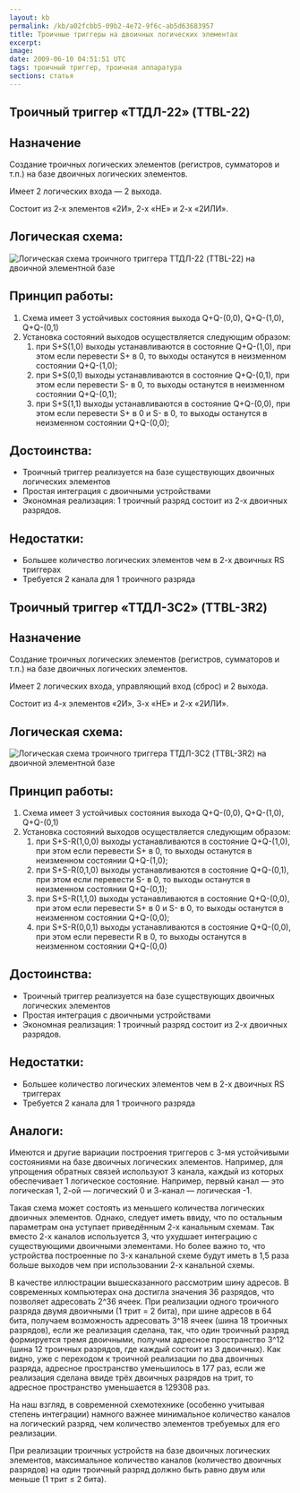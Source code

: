 ```yaml
---
layout: kb
permalink: /kb/a02fcbb5-09b2-4e72-9f6c-ab5d63683957
title: Троичные триггеры на двоичных логических элементах
excerpt:
image:
date: 2009-06-10 04:51:51 UTC
tags: троичный триггер, троичная аппаратура
sections: статья
---
```


<h2 class="sub-title">Троичный триггер «ТТДЛ-22» (TTBL-22)</h2>
<h2 class="sub-title">Назначение</h2>
<p>Создание троичных логических элементов (регистров, сумматоров и т.п.) на базе двоичных логических элементов.</p>
<p>Имеет 2 логических входа — 2 выхода.</p>
<p>Состоит из 2-х элементов «2И», 2-х «НЕ» и 2-х «2ИЛИ».</p>
<h2 class="sub-title">Логическая схема:</h2>
<img src="http://trinary.ru/media/discussions/72/binary-trinary-trigger-prototype-2.png" alt="Логическая схема троичного триггера ТТДЛ-22 (TTBL-22) на двоичной элементной базе " />
<h2 class="sub-title">Принцип работы:</h2>
<ol>
<li>Схема имеет 3 устойчивых состояния выхода Q+Q-(0,0), Q+Q-(1,0), Q+Q-(0,1)</li>
<li>Установка состояний выходов осуществляется следующим образом:
  <ol>
  <li>при S+S(1,0) выходы устанавливаются в состояние Q+Q-(1,0),
  при этом если перевести S+ в 0, то выходы останутся в неизменном состоянии Q+Q-(1,0);</li>
  <li>при S+S(0,1) выходы устанавливаются в состояние Q+Q-(0,1),
  при этом если перевести S- в 0, то выходы останутся в неизменном состоянии Q+Q-(0,1);</li>
  <li>при S+S(1,1) выходы устанавливаются в состояние Q+Q-(0,0),
  при этом если перевести S+ в 0 и S- в 0, то выходы останутся в неизменном состоянии Q+Q-(0,0);</li>
  </ol>
</li>
</ol>
<h2 class="sub-title">Достоинства:</h2>
<ul class="markered">
  <li>Троичный триггер реализуется на базе существующих двоичных логических элементов</li>
  <li>Простая интеграция с двоичными устройствами</li>
  <li>Экономная реализация: 1 троичный разряд состоит из 2-х двоичных разрядов.</li>
</ul>

<h2 class="sub-title">Недостатки:</h2>
<ul class="markered">
  <li>Большее количество логических элементов чем в 2-х двоичных RS триггерах</li>
  <li>Требуется 2 канала для 1 троичного разряда</li>
</ul>

<h2 class="sub-title">Троичный триггер «ТТДЛ-3С2» (TTBL-3R2)</h2>
<h2 class="sub-title">Назначение</h2>
<p>Создание троичных логических элементов (регистров, сумматоров и т.п.) на базе двоичных логических элементов.</p>
<p>Имеет 2 логических входа, управляющий вход (сброс) и 2 выхода.</p>
<p>Состоит из 4-х элементов «2И», 3-х «НЕ» и 2-х «2ИЛИ».</p>
<h2 class="sub-title">Логическая схема:</h2>
<img src="/media/discussions/46/binary-trinary-trigger-prototype-1.png" alt="Логическая схема троичного триггера ТТДЛ-3С2 (TTBL-3R2) на двоичной элементной базе" />
<h2 class="sub-title">Принцип работы:</h2>
<ol>
<li>Схема имеет 3 устойчивых состояния выхода Q+Q-(0,0), Q+Q-(1,0), Q+Q-(0,1)</li>
<li>Установка состояний выходов осуществляется следующим образом:
  <ol>
  <li>при S+S-R(1,0,0) выходы устанавливаются в состояние Q+Q-(1,0),
  при этом если перевести S+ в 0, то выходы останутся в неизменном состоянии Q+Q-(1,0);</li>
  <li>при S+S-R(0,1,0) выходы устанавливаются в состояние Q+Q-(0,1),
  при этом если перевести S- в 0, то выходы останутся в неизменном состоянии Q+Q-(0,1);</li>
  <li>при S+S-R(1,1,0) выходы устанавливаются в состояние Q+Q-(0,0),
  при этом если перевести S+ в 0 и S- в 0, то выходы останутся в неизменном состоянии Q+Q-(0,0);</li>
  <li>при S+S-R(0,0,1) выходы устанавливаются в состояние Q+Q-(0,0),
  при этом если перевести R в 0, то выходы останутся в неизменном состоянии Q+Q-(0,0) </li>
  </ol>
</li>
</ol>
<h2 class="sub-title">Достоинства:</h2>
<ul class="markered">
  <li>Троичный триггер реализуется на базе существующих двоичных логических элементов</li>
  <li>Простая интеграция с двоичными устройствами</li>
  <li>Экономная реализация: 1 троичный разряд состоит из 2-х двоичных разрядов.</li>
</ul>
<h2 class="sub-title">Недостатки:</h2>
<ul class="markered">
  <li>Большее количество логических элементов чем в 2-х двоичных RS триггерах</li>
  <li>Требуется 2 канала для 1 троичного разряда</li>
</ul>



<h2 class="sub-title">Аналоги:</h2>
<p>
Имеются и другие вариации построения триггеров с 3-мя устойчивыми состояниями на базе двоичных логических элементов. Например, для упрощения обратных связей используют 3 канала, каждый из которых обеспечивает 1 логическое состояние. Например, первый канал — это логическая 1, 2-ой — логический 0 и 3-канал — логическая -1.
</p>
<p>
Такая схема может состоять из меньшего количества логических двоичных элементов. Однако, следует иметь ввиду, что по остальным параметрам она уступает приведённым 2-х канальным схемам. Так вместо 2-х каналов используется 3, что ухудшает интеграцию с существующими двоичными элементами. Но более важно то, что устройства построенные по 3-х канальной схеме будут иметь в 1,5 раза больше выходов чем при использовании 2-х канальной схемы.
</p>
<p>
В качестве иллюстрации вышесказанного рассмотрим шину адресов. В современных компьютерах она достигла значения 36 разрядов, что позволяет адресовать 2^36 ячеек. При реализации одного троичного разряда двумя двоичными (1 трит = 2 бита), при шине адресов в 64 бита, получаем возможность адресовать 3^18 ячеек (шина 18 троичных разрядов), если же реализация сделана, так, что один троичный разряд формируется тремя двоичными, получим адресное пространство 3^12 (шина 12 троичных разрядов, где каждый состоит из 3 двоичных). Как видно, уже с переходом к троичной реализации по два двоичных разряда, адресное пространство уменьшилось в 177 раз, если же реализация сделана ввиде трёх двоичных разрядов на трит, то адресное пространство уменьшается в 129308 раз.
</p>
<p>
На наш взгляд, в современной схемотехнике (особенно учитывая степень интеграции) намного важнее минимальное количество каналов на логический разряд, чем количество элементов требуемых для его реализации.
</p>
<p>
При реализации троичных устройств на базе двоичных логических элементов, максимальное количество каналов (количество двоичных разрядов) на один троичный разряд должно быть равно двум или меньше (1 трит ≤ 2 бита).
</p>
